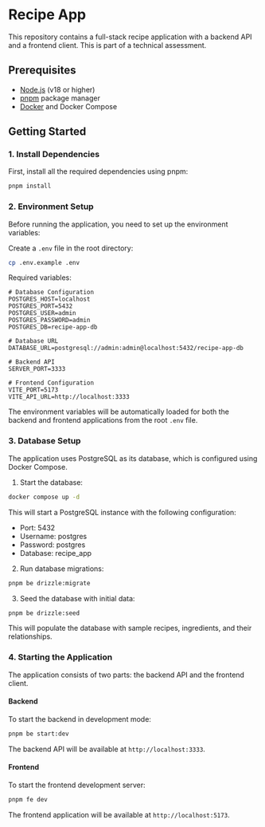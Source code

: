 # Recipe App

This repository contains a full-stack recipe application with a backend API and a frontend client. This is part of a technical assessment.

## Prerequisites

- [Node.js](https://nodejs.org/) (v18 or higher)
- [pnpm](https://pnpm.io/) package manager
- [Docker](https://www.docker.com/) and Docker Compose

## Getting Started

### 1. Install Dependencies

First, install all the required dependencies using pnpm:

```bash
pnpm install
```

### 2. Environment Setup

Before running the application, you need to set up the environment variables:

Create a `.env` file in the root directory:
```bash
cp .env.example .env
```

Required variables:
```env
# Database Configuration
POSTGRES_HOST=localhost
POSTGRES_PORT=5432
POSTGRES_USER=admin
POSTGRES_PASSWORD=admin
POSTGRES_DB=recipe-app-db

# Database URL
DATABASE_URL=postgresql://admin:admin@localhost:5432/recipe-app-db

# Backend API
SERVER_PORT=3333

# Frontend Configuration
VITE_PORT=5173
VITE_API_URL=http://localhost:3333
```

The environment variables will be automatically loaded for both the backend and frontend applications from the root `.env` file.


### 3. Database Setup

The application uses PostgreSQL as its database, which is configured using Docker Compose.

1. Start the database:
```bash
docker compose up -d
```

This will start a PostgreSQL instance with the following configuration:
- Port: 5432
- Username: postgres
- Password: postgres
- Database: recipe_app

2. Run database migrations:
```bash
pnpm be drizzle:migrate
```

3. Seed the database with initial data:
```bash
pnpm be drizzle:seed
```
This will populate the database with sample recipes, ingredients, and their relationships.

### 4. Starting the Application

The application consists of two parts: the backend API and the frontend client.

#### Backend

To start the backend in development mode:

```bash
pnpm be start:dev
```

The backend API will be available at `http://localhost:3333`.

#### Frontend

To start the frontend development server:

```bash
pnpm fe dev
```

The frontend application will be available at `http://localhost:5173`.
